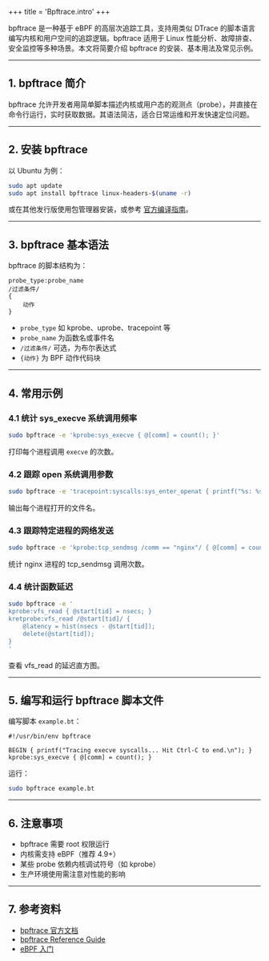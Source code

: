 +++
title = 'Bpftrace.intro'
+++

bpftrace 是一种基于 eBPF 的高层次追踪工具，支持用类似 DTrace 的脚本语言编写内核和用户空间的追踪逻辑。bpftrace 适用于 Linux 性能分析、故障排查、安全监控等多种场景。本文将简要介绍 bpftrace 的安装、基本用法及常见示例。

---

## 1. bpftrace 简介

bpftrace 允许开发者用简单脚本描述内核或用户态的观测点（probe），并直接在命令行运行，实时获取数据。其语法简洁，适合日常运维和开发快速定位问题。

---

## 2. 安装 bpftrace

以 Ubuntu 为例：

```bash
sudo apt update
sudo apt install bpftrace linux-headers-$(uname -r)
```

或在其他发行版使用包管理器安装，或参考 [官方编译指南](https://github.com/iovisor/bpftrace/blob/master/INSTALL.md)。

---

## 3. bpftrace 基本语法

bpftrace 的脚本结构为：

```bpftrace
probe_type:probe_name
/过滤条件/
{
    动作
}
```

- `probe_type` 如 kprobe、uprobe、tracepoint 等
- `probe_name` 为函数名或事件名
- `/过滤条件/` 可选，为布尔表达式
- `{动作}` 为 BPF 动作代码块

---

## 4. 常用示例

### 4.1 统计 sys_execve 系统调用频率

```bash
sudo bpftrace -e 'kprobe:sys_execve { @[comm] = count(); }'
```

打印每个进程调用 `execve` 的次数。

### 4.2 跟踪 open 系统调用参数

```bash
sudo bpftrace -e 'tracepoint:syscalls:sys_enter_openat { printf("%s: %s\n", comm, str(args->filename)); }'
```

输出每个进程打开的文件名。

### 4.3 跟踪特定进程的网络发送

```bash
sudo bpftrace -e 'kprobe:tcp_sendmsg /comm == "nginx"/ { @[comm] = count(); }'
```

统计 nginx 进程的 tcp_sendmsg 调用次数。

### 4.4 统计函数延迟

```bash
sudo bpftrace -e '
kprobe:vfs_read { @start[tid] = nsecs; }
kretprobe:vfs_read /@start[tid]/ {
    @latency = hist(nsecs - @start[tid]);
    delete(@start[tid]);
}
'
```

查看 vfs_read 的延迟直方图。

---

## 5. 编写和运行 bpftrace 脚本文件

编写脚本 `example.bt`：

```bpftrace
#!/usr/bin/env bpftrace

BEGIN { printf("Tracing execve syscalls... Hit Ctrl-C to end.\n"); }
kprobe:sys_execve { @[comm] = count(); }
```

运行：

```bash
sudo bpftrace example.bt
```

---

## 6. 注意事项

- bpftrace 需要 root 权限运行
- 内核需支持 eBPF（推荐 4.9+）
- 某些 probe 依赖内核调试符号（如 kprobe）
- 生产环境使用需注意对性能的影响

---

## 7. 参考资料

- [bpftrace 官方文档](https://github.com/iovisor/bpftrace)
- [bpftrace Reference Guide](https://github.com/iovisor/bpftrace/blob/master/docs/reference_guide.md)
- [eBPF 入门](https://ebpf.io/)
